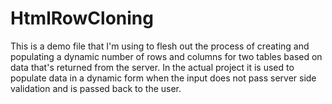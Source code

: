 HtmlRowCloning
==============

This is a demo file that I'm using to flesh out the process of creating and populating a dynamic number of rows and columns for two tables based on data that's returned from the server. In the actual project it is used to populate data in a dynamic form when the input does not pass server side validation and is passed back to the user. 


